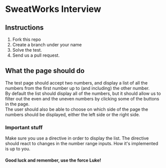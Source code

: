 # SweatWorks Interview

## Instructions

1. Fork this repo  
2. Create a branch under your name
3. Solve the test.
4. Send us a pull request.

## What the page should do

The test page should accept two numbers, and display a list of all the numbers from the first number up to (and including) the other number.  
By default the list should display all of the numbers, but it should allow us to filter out the even and the uneven numbers by clicking some of the buttons in the page.  
The user should also be able to choose on which side of the page the numbers should be displayed, either the left side or the right side.  

### Important stuff

Make sure you use a directive in order to display the list. The directive should react to changes in the number range inputs. How it's implemented is up to you.

#### Good luck and remember, use the force Luke!
